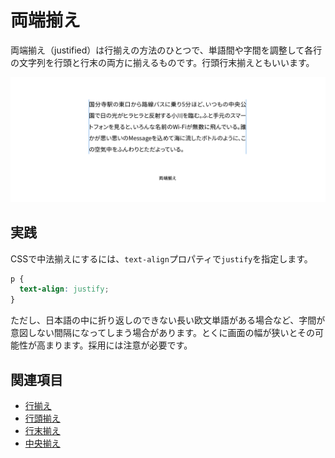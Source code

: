 # 両端揃え

両端揃え（justified）は行揃えの方法のひとつで、単語間や字間を調整して各行の文字列を行頭と行末の両方に揃えるものです。行頭行末揃えともいいます。

![両端揃え](../images/justified.png)

## 実践

CSSで中法揃えにするには、`text-align`プロパティで`justify`を指定します。

```css
p {
  text-align: justify;
}
```

ただし、日本語の中に折り返しのできない長い欧文単語がある場合など、字間が意図しない間隔になってしまう場合があります。とくに画面の幅が狭いとその可能性が高まります。採用には注意が必要です。

## 関連項目

- [行揃え](./text-alignment.md)
- [行頭揃え](./flush-left.md)
- [行末揃え](./flush-right.md)
- [中央揃え](./centered.md)
